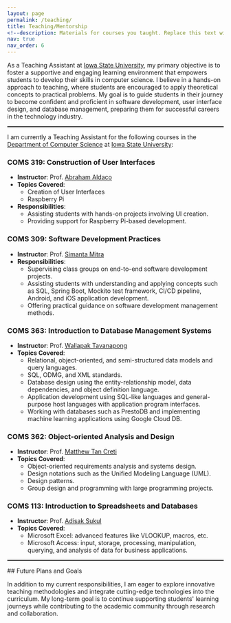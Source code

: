 ```yaml
---
layout: page
permalink: /teaching/
title: Teaching/Mentorship
<!--description: Materials for courses you taught. Replace this text with your description. -->
nav: true
nav_order: 6
---
```


As a Teaching Assistant at [Iowa State University](https://www.iastate.edu/), my primary objective is to foster a supportive and engaging learning environment that empowers students to develop their skills in computer science. I believe in a hands-on approach to teaching, where students are encouraged to apply theoretical concepts to practical problems. My goal is to guide students in their journey to become confident and proficient in software development, user interface design, and database management, preparing them for successful careers in the technology industry.

<hr style="border: 1px solid gray">

<!--## Courses Taught/Mentorship-->

I am currently a Teaching Assistant for the following courses in the [Department of Computer Science](https://cs.iastate.edu/) at [Iowa State University](https://www.iastate.edu/):

### COMS 319: Construction of User Interfaces
- **Instructor**: Prof. [Abraham Aldaco](https://www.cs.iastate.edu/people/abraham-aldaco)
- **Topics Covered**:
  - Creation of User Interfaces
  - Raspberry Pi
- **Responsibilities**:
  - Assisting students with hands-on projects involving UI creation.
  - Providing support for Raspberry Pi-based development.

### COMS 309: Software Development Practices
- **Instructor**: Prof. [Simanta Mitra](https://www.cs.iastate.edu/people/simanta-mitra)
- **Responsibilities**:
  - Supervising class groups on end-to-end software development projects.
  - Assisting students with understanding and applying concepts such as SQL, Spring Boot, Mockito test framework, CI/CD pipeline, Android, and iOS application development.
  - Offering practical guidance on software development management methods.

### COMS 363: Introduction to Database Management Systems
- **Instructor**: Prof. [Wallapak Tavanapong](https://www.cs.iastate.edu/tavanapo)
- **Topics Covered**:
  - Relational, object-oriented, and semi-structured data models and query languages.
  - SQL, ODMG, and XML standards.
  - Database design using the entity-relationship model, data dependencies, and object definition language.
  - Application development using SQL-like languages and general-purpose host languages with application program interfaces.
  - Working with databases such as PrestoDB and implementing machine learning applications using Google Cloud DB.

### COMS 362: Object-oriented Analysis and Design
- **Instructor**: Prof. [Matthew Tan Creti](https://www.cs.iastate.edu/people/matthew-tan-creti)
- **Topics Covered**:
  - Object-oriented requirements analysis and systems design.
  - Design notations such as the Unified Modeling Language (UML).
  - Design patterns.
  - Group design and programming with large programming projects.

### COMS 113: Introduction to Spreadsheets and Databases
- **Instructor**: Prof. [Adisak Sukul](https://www.cs.iastate.edu/adisak)
- **Topics Covered**:
  - Microsoft Excel: advanced features like VLOOKUP, macros, etc.
  - Microsoft Access: input, storage, processing, manipulation, querying, and analysis of data for business applications.

<hr style="border: 1px solid gray">
## Future Plans and Goals

In addition to my current responsibilities, I am eager to explore innovative teaching methodologies and integrate cutting-edge technologies into the curriculum. My long-term goal is to continue supporting students' learning journeys while contributing to the academic community through research and collaboration.

